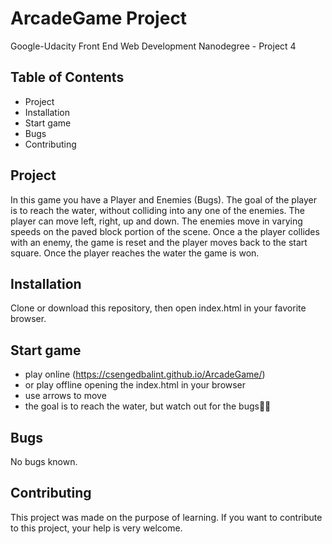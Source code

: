 # ArcadeGame Project
Google-Udacity Front End Web Development Nanodegree - Project 4

## Table of Contents
* Project
* Installation
* Start game
* Bugs
* Contributing

## Project
In this game you have a Player and Enemies (Bugs). The goal of the player is to reach the water, without colliding into any one of the enemies.
The player can move left, right, up and down. 
The enemies move in varying speeds on the paved block portion of the scene. 
Once a the player collides with an enemy, the game is reset and the player moves back to the start square. 
Once the player reaches the water the game is won.

## Installation
Clone or download this repository, then open index.html in your favorite browser.

## Start game
* play online (https://csengedbalint.github.io/ArcadeGame/)
* or play offline opening the index.html in your browser
* use arrows to move
* the goal is to reach the water, but watch out for the bugs:bug::eyes:

## Bugs
No bugs known.

## Contributing
This project was made on the purpose of learning. If you want to contribute to this project, your help is very welcome.
